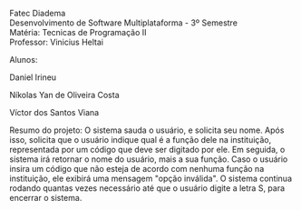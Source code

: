 Fatec Diadema <br>
Desenvolvimento de Software Multiplataforma - 3º Semestre<br>
Matéria: Tecnicas de Programação II<br>
Professor: Vinicius Heltai<br>

Alunos: <p>Daniel Irineu</p>
        <p>Níkolas Yan de Oliveira Costa</p>
        <p>Víctor dos Santos Viana</p>

Resumo do projeto: O sistema sauda o usuário, e solicita seu nome. Após isso, solicita que o usuário indique qual é a função dele na instituição, representada por um código que deve ser digitado por ele. Em seguida, o sistema irá retornar o nome do usuário, mais a sua função. Caso o usuário insira um código que não esteja de acordo com nenhuma função na instituição, ele exibirá uma mensagem "opção inválida". O sistema continua rodando quantas vezes necessário até que o usuário digite a letra S, para encerrar o sistema.
